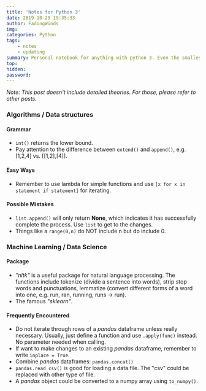 ```yaml
---
title: 'Notes for Python 3'
date: 2019-10-29 19:35:33
author: FadingWinds
img:
categories: Python
tags: 
	- notes
	- updating
summary: Personal notebook for anything with python 3. Even the smallest thing is worth writing down. 
top:
hidden:
password:
---
```

*Note: This post doesn't include detailed theories. For those, please refer to other posts.*

### Algorithms / Data structures

#### Grammar
- `int()` returns the lower bound.
- Pay attention to the difference between `extend()` and `append()`, e.g. [1,2,4] vs. [[1,2],[4]].

#### Easy Ways
- Remember to use lambda for simple functions and use `[x for x in statement if statement]` for iterating.

#### Possible Mistakes

- `list.append()` will only return **None**, which indicates it has successfully complete the process. Use `list` to get to the changes.
- Things like a `range(0,n)` do NOT include n but do include 0.


### Machine Learning / Data Science

#### Package

- *"nltk"* is a useful package for natural language processing. The functions include tokenize (divide a sentence into words), strip stop words and punctuations, lemmatize (convert different forms of a word into one, e.g. run, ran, running, runs → run).
- The famous *"sklearn"*.

#### Frequently Encountered

- Do not iterate through rows of a *pandas* dataframe unless really necessary. Usually, just define a function and use `.apply(func)` instead. No parameter needed when calling.
- If want to make changes to an existing *pandas* dataframe, remember to write `inplace = True`.
- Combine *pandas* dataframes: `pandas.concat()`
- `pandas.read_csv()` is good for loading a data file. The "csv" could be replaced with other type of file.
- A *pandas* object could be converted to a numpy array using `to_numpy()`. 

